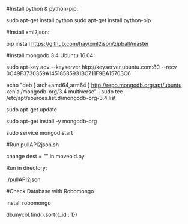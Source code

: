 #Install python & python-pip:

sudo apt-get install python
sudo apt-get install python-pip

#Install xml2json:

pip install https://github.com/hay/xml2json/zipball/master

#Install mongodb 3.4 Ubuntu 16.04:

sudo apt-key adv --keyserver hkp://keyserver.ubuntu.com:80 --recv 0C49F3730359A14518585931BC711F9BA15703C6

echo "deb [ arch=amd64,arm64 ] http://repo.mongodb.org/apt/ubuntu xenial/mongodb-org/3.4 multiverse" | sudo tee /etc/apt/sources.list.d/mongodb-org-3.4.list

sudo apt-get update

sudo apt-get install -y mongodb-org

sudo service mongod start

#Run pullAPI2json.sh

change dest = "" in moveold.py

Run in directory:

./pullAPI2json

#Check Database with Robomongo

install robomongo

db.mycol.find().sort({_id : 1})